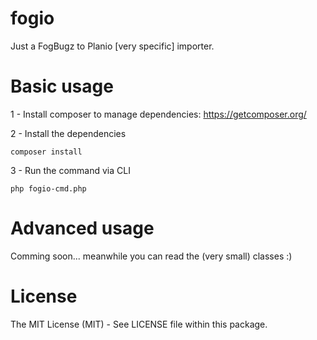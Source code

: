 fogio
=====

Just a FogBugz to Planio [very specific] importer.

Basic usage
=====

1 - Install composer to manage dependencies: https://getcomposer.org/

2 - Install the dependencies

```shell
composer install
```

3 - Run the command via CLI

```shell
php fogio-cmd.php
```

Advanced usage
=====

Comming soon... meanwhile you can read the (very small) classes :)

# License
The MIT License (MIT) - See LICENSE file within this package.
